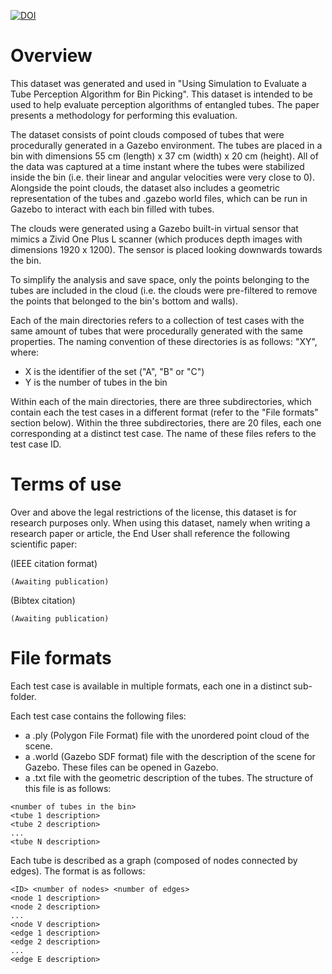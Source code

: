[![DOI](https://zenodo.org/badge/192831421.svg)](https://zenodo.org/badge/latestdoi/192831421)

# Overview

This dataset was generated and used in "Using Simulation to Evaluate a Tube Perception Algorithm for Bin Picking". This dataset is intended to be used to help evaluate perception algorithms of entangled tubes. The paper presents a methodology for performing this evaluation.

The dataset consists of point clouds composed of tubes that were procedurally generated in a Gazebo environment. The tubes are placed in a bin with dimensions 55 cm (length) x 37 cm (width) x 20 cm (height). All of the data was captured at a time instant where the tubes were stabilized inside the bin (i.e. their linear and angular velocities were very close to 0). Alongside the point clouds, the dataset also includes a geometric representation of the tubes and .gazebo world files, which can be run in Gazebo to interact with each bin filled with tubes.

The clouds were generated using a Gazebo built-in virtual sensor that mimics a Zivid One Plus L scanner (which produces depth images with dimensions 1920 x 1200). The sensor is placed looking downwards towards the bin. 

To simplify the analysis and save space, only the points belonging to the tubes are included in the cloud (i.e. the clouds were pre-filtered to remove the points that belonged to the bin's bottom and walls).

Each of the main directories refers to a collection of test cases with the same amount of tubes that were procedurally generated with the same properties. The naming convention of these directories is as follows: "XY", where:
- X is the identifier of the set ("A", "B" or "C")
- Y is the number of tubes in the bin

Within each of the main directories, there are three subdirectories, which contain each the test cases in a different format (refer to the "File formats" section below). Within the three subdirectories, there are 20 files, each one corresponding at a distinct test case. The name of these files refers to the test case ID.

# Terms of use

Over and above the legal restrictions of the license, this dataset is for research purposes only. When using this dataset, namely when writing a research paper or article, the End User shall reference the following scientific paper:

(IEEE citation format)
```
(Awaiting publication)
```

(Bibtex citation)
```
(Awaiting publication)
```

# File formats

Each test case is available in multiple formats, each one in a distinct sub-folder.

Each test case contains the following files:
- a .ply (Polygon File Format) file with the unordered point cloud of the scene.
- a .world (Gazebo SDF format) file with the description of the scene for Gazebo. These files can be opened in Gazebo.
- a .txt file with the geometric description of the tubes. The structure of this file is as follows:

```
<number of tubes in the bin>
<tube 1 description>
<tube 2 description>
...
<tube N description>
```

Each tube is described as a graph (composed of nodes connected by edges). The format is as follows:
```
<ID> <number of nodes> <number of edges>
<node 1 description>
<node 2 description>
...
<node V description>
<edge 1 description>
<edge 2 description>
...
<edge E description>
```
